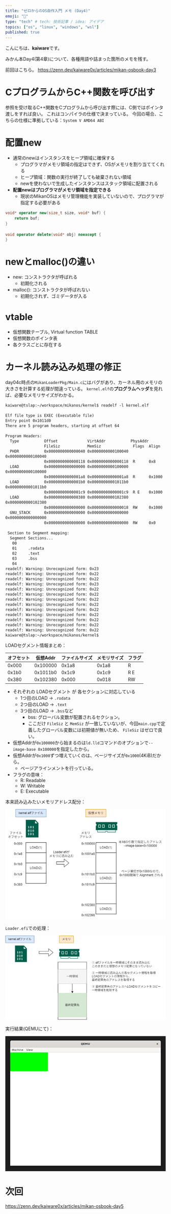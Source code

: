 ```yaml
---
title: "ゼロからのOS自作入門 メモ (Day4)"
emoji: "🍊"
type: "tech" # tech: 技術記事 / idea: アイデア
topics: ["os", "linux", "windows", "wsl"]
published: true
---
```


こんにちは、**kaiware**です。

みかん本Day4(第4章)について、各種用語や詰まった箇所のメモを残す。

前回はこちら。
https://zenn.dev/kaiware0x/articles/mikan-osbook-day3


# CプログラムからC++関数を呼び出す

参照を受け取るC++関数をCプログラムから呼び出す際には、C側ではポインタ渡しをすれば良い。
これはコンパイラの仕様で決まっている。
今回の場合、こちらの仕様に準拠している：`System V AMD64 ABI`

# 配置new

- 通常のnewはインスタンスをヒープ領域に確保する
  - プログラマがメモリ領域の指定はできず、OSがメモリを割り当ててくれる
  - ヒープ領域：関数の実行が終了しても破棄されない領域
  - newを使わないで生成したインスタンスはスタック領域に配置される
- **配置newはプログラマがメモリ領域を指定できる**
  - 現状のMikanOSはメモリ管理機能を実装していないので、プログラマが指定する必要がある

```cpp
void* operator new(size_t size, void* buf) {
    return buf;
}

void operator delete(void* obj) noexcept {
}
```

# newとmalloc()の違い

- new: コンストラクタが呼ばれる
    - 初期化される
- malloc(): コンストラクタが呼ばれない
    - 初期化されず、ゴミデータが入る

# vtable

- 仮想関数テーブル, Virtual function TABLE
- 仮想関数のポインタ表
- 各クラスごとに存在する

# カーネル読み込み処理の修正

day04c時点の`MikanLoaderPkg/Main.c`にはバグがあり、カーネル用のメモリの大きさを計算する処理が間違っている。
`kernel.elf`の**プログラムヘッダ**を見れば、必要なメモリサイズがわかる。

```log
kaiware@tslap:~/workspace/mikanos/kernel$ readelf -l kernel.elf

Elf file type is EXEC (Executable file)
Entry point 0x1011d0
There are 5 program headers, starting at offset 64

Program Headers:
  Type           Offset             VirtAddr           PhysAddr
                 FileSiz            MemSiz              Flags  Align
  PHDR           0x0000000000000040 0x0000000000100040 0x0000000000100040
                 0x0000000000000118 0x0000000000000118  R      0x8
  LOAD           0x0000000000000000 0x0000000000100000 0x0000000000100000
                 0x00000000000001a8 0x00000000000001a8  R      0x1000
  LOAD           0x00000000000001b0 0x00000000001011b0 0x00000000001011b0
                 0x00000000000001c9 0x00000000000001c9  R E    0x1000
  LOAD           0x0000000000000380 0x0000000000102380 0x0000000000102380
                 0x0000000000000000 0x0000000000000018  RW     0x1000
  GNU_STACK      0x0000000000000000 0x0000000000000000 0x0000000000000000
                 0x0000000000000000 0x0000000000000000  RW     0x0

 Section to Segment mapping:
  Segment Sections...
   00
   01     .rodata
   02     .text
   03     .bss
   04
readelf: Warning: Unrecognized form: 0x23
readelf: Warning: Unrecognized form: 0x22
readelf: Warning: Unrecognized form: 0x22
readelf: Warning: Unrecognized form: 0x23
readelf: Warning: Unrecognized form: 0x22
readelf: Warning: Unrecognized form: 0x22
readelf: Warning: Unrecognized form: 0x22
readelf: Warning: Unrecognized form: 0x22
readelf: Warning: Unrecognized form: 0x22
readelf: Warning: Unrecognized form: 0x22
readelf: Warning: Unrecognized form: 0x22
readelf: Warning: Unrecognized form: 0x22
readelf: Warning: Unrecognized form: 0x22
kaiware@tslap:~/workspace/mikanos/kernel$
```

LOADセグメント情報まとめ：

| オフセット | 仮想Addr | ファイルサイズ | メモリサイズ | フラグ |
| ---------- | -------- | -------------- | ------------ | ------ |
| 0x000      | 0x100000 | 0x1a8          | 0x1a8        | R      |
| 0x1b0      | 0x1011b0 | 0x1c9          | 0x1c9        | R E    |
| 0x380      | 0x102380 | 0x000          | 0x018        | RW     |


- それぞれの LOADセグメント が 各セクションに対応している
    - 1つ目のLOAD → `.rodata`
    - 2つ目のLOAD → `.text`
    - 3つ目のLOAD → `.bss`など
        - bss: グローバル変数が配置されるセクション。
        - ここだけ `FileSiz` と `MemSiz` が一致していないが、今回`main.cpp`で定義したグローバル変数には初期値が無いため、 `FileSiz` はゼロで良い。
- 仮想Addrが`0x100000`から始まるのは`ld.lld`コマンドのオプションで`--image-base 0x100000`を指定したから。
- 仮想Addrが`0x1000`ずつ増えていくのは、ページサイズが`0x1000`(4KiB)だから。
    - ページアラインメントを行っている。
- フラグの意味：
    - R: Readable
    - W: Writable
    - E: Executable


本来読み込みたいメモリアドレス配分：

![](/images/mikan-osbook-day4/load-segment.drawio.png)

`Loader.efi`での処理：

![](/images/mikan-osbook-day4/process-load-segment.drawio.png)


実行結果(QEMUにて)：

![実行結果](/images/mikan-osbook-day4/image.png)


# 次回

https://zenn.dev/kaiware0x/articles/mikan-osbook-day5
